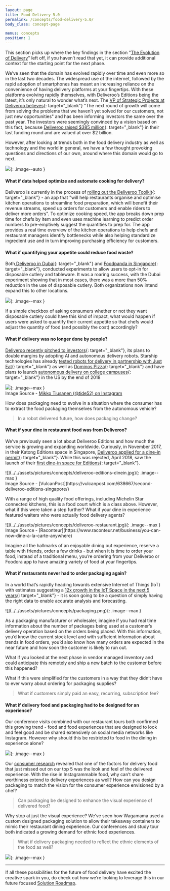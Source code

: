 ```yaml
---
layout: page
title: Food Delivery 5.0
permalink: /concepts/food-delivery-5.0/
body_class: concept-page

menus: concepts
position: 1
---
```


<section class="container-fluid" markdown="1">
  <div class="container" markdown="1">

This section picks up where the key findings in the section "[The Evolution of Delivery](../../findings/evolution/)" left off, if you haven’t read that yet, it can provide additional context for the starting point for the next phase.

We’ve seen that the domain has evolved rapidly over time and even more so in the last two decades. The widespread use of the internet, followed by the rapid adoption of smartphones has meant an increasing reliance on the convenience of having delivery platforms at your fingertips. With these platforms evolving rapidly themselves, with Deliveroo’s Editions being the latest, it’s only natural to wonder what’s next. The [VP of Strategic Projects at Deliveroo believes](https://www.indexventures.com/index-insight/behind-the-scenes-with-deliveroo){: target="_blank"} "The next round of growth will come from solving the problems that we haven’t yet solved for our customers, not just new opportunities" and has been informing investors the same over the past year. The investors were seemingly convinced by a vision based on this fact, because [Deliveroo raised $385 million](https://techcrunch.com/2017/09/24/deliveroo-raises-385m/){: target="_blank"} in their last funding round and are valued at over $2 billion.

However, after looking at trends both in the food delivery industry as well as technology and the world in general, we have a few thought provoking questions and directions of our own, around where this domain would go to next.

![](../../assets/pictures/concepts/food-delivery-5.png){: .image--auto }

#### What if data helped optimize and automate cooking for delivery?

Deliveroo is currently in the process of [rolling out the Deliveroo Toolkit](https://news.deliveroo.co.uk/news/new-technology-will-help-uk-restaurants-produce-more-meals.html){: target="_blank"} - an app that "will help restaurants organise and optimise kitchen operations to streamline food preparation, which will benefit their revenue streams, speed up orders for customers and enable riders to deliver more orders". To optimize cooking speed, the app breaks down prep time for chefs by item and even uses machine learning to predict order numbers to pre-emptively suggest the quantities to prep for. The app provides a real time overview of the kitchen operations to help chefs and restaurant managers identify bottlenecks while also helping standardize ingredient use and in turn improving purchasing efficiency for customers.

#### What if quantifying your appetite could reduce food waste?

Both[ Deliveroo in Dubai](https://www.bighospitality.co.uk/Article/2018/03/01/Deliveroo-looks-to-reduce-plastics-in-takeaway-packaging){: target="_blank"} and [Foodpanda in Singapore](https://www.todayonline.com/singapore/foodpanda-customers-can-say-no-disposable-forks-and-spoons-next-month){: target="_blank"}, conducted experiments to allow users to opt-in for disposable cutlery and tableware. It was a roaring success, with the Dubai experiment showing that in most cases, there was a more than 50% reduction in the use of disposable cutlery. Both organizations now intend expand this to other locations.

![](../../assets/pictures/concepts/Quantify-appetite.png){: .image--max }

If a simple checkbox of asking consumers whether or not they want disposable cutlery could have this kind of impact, what would happen if users were asked to quantify their current appetite so that chefs would adjust the quantity of food (and possibly the cost) accordingly?

#### What if delivery was no longer done by people?

[Deliveroo recently pitched to investors](https://london.eater.com/2018/3/29/17175482/deliveroo-future-plans-robots-profits-investors){: target="_blank"}, its plans to double margins by adopting AI and autonomous delivery robots. Starship technologies has already [tested robots for delivery in partnership with Just Eat](https://venturebeat.com/2016/07/05/just-eat-and-starship-technologies-to-power-food-delivery-in-london-with-self-driving-robots/){: target="_blank"} as well as [Dominos Pizza](https://techcrunch.com/2017/03/29/dominos-and-starship-technologies-will-deliver-pizza-by-robot-in-europe-this-summer/){: target="_blank"} and have plans to launch [autonomous delivery on college campuses](https://venturebeat.com/2018/04/30/starship-technologies-launches-autonomous-robot-delivery-services-for-campuses/){: target="_blank"} in the US by the end of 2018

![](../../assets/pictures/concepts/robot-delivery.png){: .image--max }<br/>
Image Source - [Mikko Tiusanen (@tide52) on Instagram](https://www.instagram.com/p/BhekLL2AuOc/)

How does packaging need to evolve in a situation where the consumer has to extract the food packaging themselves from the autonomous vehicle?

> In a robot delivered future, how does packaging change? 

#### What if your dine in restaurant food was from Deliveroo?

We’ve previously seen a lot about Deliveroo Editions and how much the service is growing and expanding worldwide. Curiously, in November 2017, in their Katong Editions space in Singapore, [Deliveroo applied for a dine-in permit](https://www.businesstimes.com.sg/technology/deliveroo-may-soon-operate-a-dine-in-restaurant){: target="_blank"}. While this was rejected, April 2018, saw the launch of their [first dine-in space for Editions](https://vulcanpost.com/638667/second-deliveroo-editions-singapore/){: target="_blank"}.

<div class="text-center" markdown="1">
![](../../assets/pictures/concepts/deliveroo-editions-dinein.jpg){: .image--max }<br/>
Image Source - [VulcanPost](https://vulcanpost.com/638667/second-deliveroo-editions-singapore/)
</div>

With a range of high quality food offerings, including Michelin Star connected kitchens, this is a food court which is a class above. However, what if this were taken a step further? What if your dine in experience featured waiters who were actually food delivery agents?

<div class="text-center" markdown="1">
![](../../assets/pictures/concepts/deliveroo-restaurant.jpg){: .image--max }<br/>
Image Source - [Raconteur](https://www.raconteur.net/business/you-can-now-dine-a-la-carte-anywhere)
</div>

Imagine all the hallmarks of an enjoyable dining out experience, reserve a table with friends, order a few drinks - but when it is time to order your food, instead of a traditional menu, you’re ordering from your Deliveroo or Foodora app to have amazing variety of food at your fingertips.

#### What if restaurants never had to order packaging again?

In a world that’s rapidly heading towards extensive Internet of Things (IoT) with estimates suggesting a [12x growth in the IoT Space in the next 5 years](https://hackernoon.com/internet-of-everything-the-iot-market-is-projected-to-expand-12x-from-2017-2023-175f845c2bcf){: target="_blank"} - it is soon going to be a question of simply having the right data to enable accurate analysis and forecasting.

<div class="text-center" markdown="1">
![](../../assets/pictures/concepts/packaging.png){: .image--max }
</div>

As a packaging manufacturer or wholesaler, imagine if you had real time information about the number of packages being used at a customer’s delivery operation based on the orders being placed. With this information, you’d know the current stock level and with sufficient information about trends in food orders, you’d also know how many orders are expected in the near future and how soon the customer is likely to run out. 

What if you looked at the next phase in vendor managed inventory and could anticipate this remotely and ship a new batch to the customer before this happened? 

What if this were simplified for the customers in a way that they didn’t have to ever worry about ordering for packaging supplies? 

> What if customers simply paid an easy, recurring, subscription fee?

#### What if delivery food and packaging had to be designed for an experience?

Our conference visits combined with our restaurant tours both confirmed this growing trend - food and food experiences that are designed to look and feel good and be shared extensively on social media networks like Instagram. However why should this be restricted to food in the dining in experience alone?

![](../../assets/pictures/concepts/Instagram.png){: .image--max }

Our [consumer research](../../findings/consumer/) revealed that one of the factors for delivery food that just missed out on our top 5 was the look and feel of the delivered experience. With the rise in Instagrammable food, why can’t share worthiness extend to delivery experiences as well? How can you design packaging to match the vision for the consumer experience envisioned by a chef?

> Can packaging be designed to enhance the visual experience of delivered food?

Why stop at just the visual experience? We’ve seen how Wagamama used a custom designed packaging solution to allow their takeaway containers to mimic their restaurant dining experience. Our conferences and study tour both indicated a growing demand for ethnic food experiences.

> What if delivery packaging needed to reflect the ethnic elements of the food as well?

![](../../assets/pictures/concepts/Ethnic-experience.jpg){: .image--max }

<hr/>

If all these possibilities for the future of food delivery have excited the creative spark in you, do check out how we’re looking to leverage this in our future focused [Solution Roadmap](../../concepts/roadmap/).

</div>
</section>
